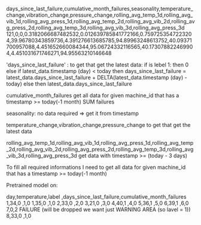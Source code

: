 

days_since_last_failure,cumulative_month_failures,seasonality,temperature_change,vibration_change,pressure_change,rolling_avg_temp_1d,rolling_avg_vib_1d,rolling_avg_press_1d,rolling_avg_temp_2d,rolling_avg_vib_2d,rolling_avg_press_2d,rolling_avg_temp_3d,rolling_avg_vib_3d,rolling_avg_press_3d
121,0,0,0.3182066687482532,0.012639785841772166,0.7597253547223204,39.96780343859736,4.391276613685785,94.89963248613752,40.09371700957088,4.451652660084344,95.06724332116565,40.173078822469904,4.451031671746271,94.95563210146648

'days_since_last_failure' : to get that get the latest data: 
    if is lebel 1: then 0
    else
        if latest_data.timestamp (day) < today
            then days_since_last_failure = latest_data.days_since_last_failure + DELTA(latest_data.timestamp (day) - today)
        else
            then latest_data.days_since_last_failure

cumulative_month_failures get all data for given machine_id that has a timestamp >= today(-1 month)
    SUM failures

seasonality:
    no data required => get it from timestamp

temperature_change,vibration_change,pressure_change
    to get that get the latest data

rolling_avg_temp_1d,rolling_avg_vib_1d,rolling_avg_press_1d,rolling_avg_temp_2d,rolling_avg_vib_2d,rolling_avg_press_2d,rolling_avg_temp_3d,rolling_avg_vib_3d,rolling_avg_press_3d
    get data with timestamp >= (today - 3 days)



To fill all required informations I need to get all data for given machine_id that has a timestamp >= today(-1 month)




Pretrained model on:

day,temperature,label	,days_since_last_failure,cumulative_month_failures
1,34,0			,1,0
1,35,0			,1,0
2,33,0			,2,0
3,21,0			,3,0
4,40,1			,4,0
5,36,1			,5,0
6,39,1			,6,0
7,0,2	FAILURE (will be dropped we want just WARNING AREA (so lavel = 1))
8,33,0			,1,0
